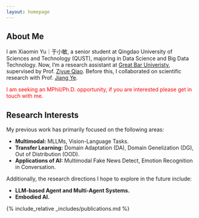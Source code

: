 ```yaml
---
layout: homepage
---
```


## About Me

I am Xiaomin Yu｜于小敏, a senior student at Qingdao University of Sciences and Technology (QUST), majoring in Data Science and Big Data Technology. Now, I’m a research assistant at [Great Bar Univeristy](https://www.gbu.edu.cn/detail/article/729), supervised by Prof. [Ziyue Qiao](https://scholar.google.com/citations?user=orHYf14AAAAJ). Before this, I collaborated on scientific research with Prof. [Jiang Ye](https://scholar.google.co.uk/citations?user=QkvwQpAAAAAJ).

<span style="color:red">I am seeking an MPhil/Ph.D. opportunity, if you are interested please get in touch with me.</span>

## Research Interests

My previous work has primarily focused on the following areas:

- **Multimodal:** MLLMs, Vision-Language Tasks.
- **Transfer Learning:** Domain Adaptation (DA), Domain Genelization (DG), Out of Distribution (OOD).
- **Applications of AI:** Multimodal Fake News Detect, Emotion Recognition in Conversation.

Additionally, the research directions I hope to explore in the future include:

- **LLM-based Agent and Multi-Agent Systems.**
- **Embodied AI.**

{% include_relative _includes/publications.md %}
